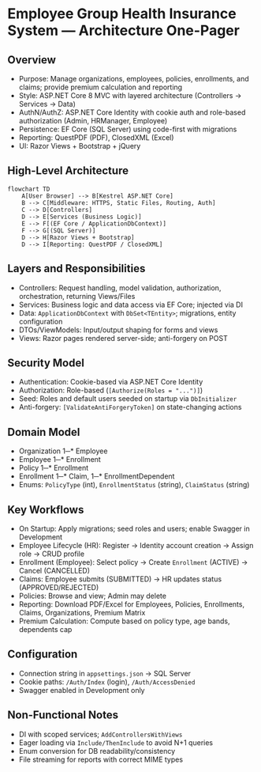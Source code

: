 # Employee Group Health Insurance System — Architecture One-Pager

## Overview
- Purpose: Manage organizations, employees, policies, enrollments, and claims; provide premium calculation and reporting
- Style: ASP.NET Core 8 MVC with layered architecture (Controllers → Services → Data)
- AuthN/AuthZ: ASP.NET Core Identity with cookie auth and role-based authorization (Admin, HRManager, Employee)
- Persistence: EF Core (SQL Server) using code-first with migrations
- Reporting: QuestPDF (PDF), ClosedXML (Excel)
- UI: Razor Views + Bootstrap + jQuery

## High-Level Architecture
```mermaid
flowchart TD
    A[User Browser] --> B[Kestrel ASP.NET Core]
    B --> C[Middleware: HTTPS, Static Files, Routing, Auth]
    C --> D[Controllers]
    D --> E[Services (Business Logic)]
    E --> F[(EF Core / ApplicationDbContext)]
    F --> G[(SQL Server)]
    D --> H[Razor Views + Bootstrap]
    D --> I[Reporting: QuestPDF / ClosedXML]
```

## Layers and Responsibilities
- Controllers: Request handling, model validation, authorization, orchestration, returning Views/Files
- Services: Business logic and data access via EF Core; injected via DI
- Data: `ApplicationDbContext` with `DbSet<TEntity>`; migrations, entity configuration
- DTOs/ViewModels: Input/output shaping for forms and views
- Views: Razor pages rendered server-side; anti-forgery on POST

## Security Model
- Authentication: Cookie-based via ASP.NET Core Identity
- Authorization: Role-based (`[Authorize(Roles = "...")]`)
- Seed: Roles and default users seeded on startup via `DbInitializer`
- Anti-forgery: `[ValidateAntiForgeryToken]` on state-changing actions

## Domain Model
- Organization 1─* Employee
- Employee 1─* Enrollment
- Policy 1─* Enrollment
- Enrollment 1─* Claim, 1─* EnrollmentDependent
- Enums: `PolicyType` (int), `EnrollmentStatus` (string), `ClaimStatus` (string)

## Key Workflows
- On Startup: Apply migrations; seed roles and users; enable Swagger in Development
- Employee Lifecycle (HR): Register → Identity account creation → Assign role → CRUD profile
- Enrollment (Employee): Select policy → Create `Enrollment` (ACTIVE) → Cancel (CANCELLED)
- Claims: Employee submits (SUBMITTED) → HR updates status (APPROVED/REJECTED)
- Policies: Browse and view; Admin may delete
- Reporting: Download PDF/Excel for Employees, Policies, Enrollments, Claims, Organizations, Premium Matrix
- Premium Calculation: Compute based on policy type, age bands, dependents cap

## Configuration
- Connection string in `appsettings.json` → SQL Server
- Cookie paths: `/Auth/Index` (login), `/Auth/AccessDenied`
- Swagger enabled in Development only

## Non-Functional Notes
- DI with scoped services; `AddControllersWithViews`
- Eager loading via `Include/ThenInclude` to avoid N+1 queries
- Enum conversion for DB readability/consistency
- File streaming for reports with correct MIME types